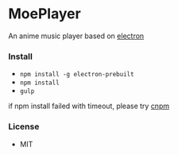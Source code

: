 # MoePlayer
An anime music player based on [electron](http://electron.atom.io)

### Install
- `npm install -g electron-prebuilt`
- `npm install`
- `gulp`

if npm install failed with timeout, please try [cnpm](https://npm.taobao.org)

### License
- MIT
